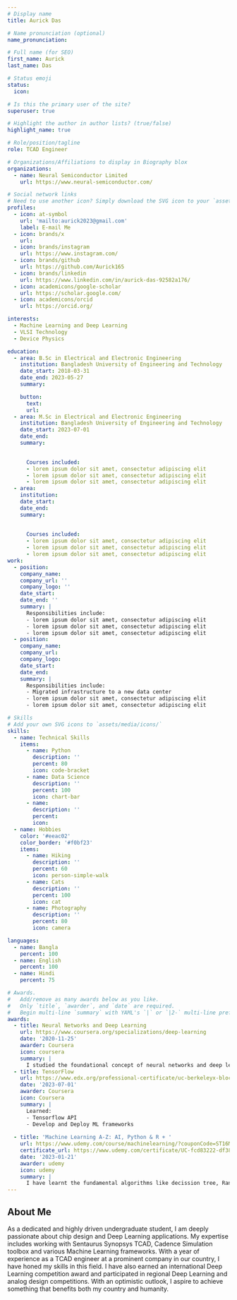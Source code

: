 ```yaml
---
# Display name
title: Aurick Das

# Name pronunciation (optional)
name_pronunciation:

# Full name (for SEO)
first_name: Aurick
last_name: Das

# Status emoji
status:
  icon: 

# Is this the primary user of the site?
superuser: true

# Highlight the author in author lists? (true/false)
highlight_name: true

# Role/position/tagline
role: TCAD Engineer

# Organizations/Affiliations to display in Biography blox
organizations:
  - name: Neural Semiconductor Limited
    url: https://www.neural-semiconductor.com/

# Social network links
# Need to use another icon? Simply download the SVG icon to your `assets/media/icons/` folder.
profiles:
  - icon: at-symbol
    url: 'mailto:aurick2023@gmail.com'
    label: E-mail Me
  - icon: brands/x
    url: 
  - icon: brands/instagram
    url: https://www.instagram.com/
  - icon: brands/github
    url: https://github.com/Aurick165
  - icon: brands/linkedin
    url: https://www.linkedin.com/in/aurick-das-92582a176/
  - icon: academicons/google-scholar
    url: https://scholar.google.com/
  - icon: academicons/orcid
    url: https://orcid.org/

interests:
  - Machine Learning and Deep Learning
  - VLSI Technology
  - Device Physics

education:
  - area: B.Sc in Electrical and Electronic Engineering
    institution: Bangladesh University of Engineering and Technology
    date_start: 2018-03-31
    date_end: 2023-05-27
    summary: 

    button:
      text: 
      url: 
  - area: M.Sc in Electrical and Electronic Engineering
    institution: Bangladesh University of Engineering and Technology
    date_start: 2023-07-01
    date_end: 
    summary: 
      

      Courses included:
      - lorem ipsum dolor sit amet, consectetur adipiscing elit
      - lorem ipsum dolor sit amet, consectetur adipiscing elit
      - lorem ipsum dolor sit amet, consectetur adipiscing elit
  - area: 
    institution: 
    date_start: 
    date_end: 
    summary: 
      
      
      Courses included:
      - lorem ipsum dolor sit amet, consectetur adipiscing elit
      - lorem ipsum dolor sit amet, consectetur adipiscing elit
      - lorem ipsum dolor sit amet, consectetur adipiscing elit
work:
  - position: 
    company_name: 
    company_url: ''
    company_logo: ''
    date_start: 
    date_end: ''
    summary: |
      Responsibilities include:
      - lorem ipsum dolor sit amet, consectetur adipiscing elit
      - lorem ipsum dolor sit amet, consectetur adipiscing elit
      - lorem ipsum dolor sit amet, consectetur adipiscing elit
  - position: 
    company_name: 
    company_url: 
    company_logo: 
    date_start: 
    date_end: 
    summary: |
      Responsibilities include:
      - Migrated infrastructure to a new data center
      - lorem ipsum dolor sit amet, consectetur adipiscing elit
      - lorem ipsum dolor sit amet, consectetur adipiscing elit

# Skills
# Add your own SVG icons to `assets/media/icons/`
skills:
  - name: Technical Skills
    items:
      - name: Python
        description: ''
        percent: 80
        icon: code-bracket
      - name: Data Science
        description: ''
        percent: 100
        icon: chart-bar
      - name: 
        description: ''
        percent: 
        icon: 
  - name: Hobbies
    color: '#eeac02'
    color_border: '#f0bf23'
    items:
      - name: Hiking
        description: ''
        percent: 60
        icon: person-simple-walk
      - name: Cats
        description: ''
        percent: 100
        icon: cat
      - name: Photography
        description: ''
        percent: 80
        icon: camera

languages:
  - name: Bangla
    percent: 100
  - name: English
    percent: 100
  - name: Hindi
    percent: 75

# Awards.
#   Add/remove as many awards below as you like.
#   Only `title`, `awarder`, and `date` are required.
#   Begin multi-line `summary` with YAML's `|` or `|2-` multi-line prefix and indent 2 spaces below.
awards:
  - title: Neural Networks and Deep Learning
    url: https://www.coursera.org/specializations/deep-learning
    date: '2020-11-25'
    awarder: Coursera
    icon: coursera
    summary: |
      I studied the foundational concept of neural networks and deep learning. By the end, I was familiar with the significant technological trends driving the rise of deep learning; build, train, and apply fully connected deep neural networks; implement efficient (vectorized) neural networks; identify key parameters in a neural network’s architecture; and apply deep learning to your own applications.
  - title: TensorFlow 
    url: https://www.edx.org/professional-certificate/uc-berkeleyx-blockchain-fundamentals
    date: '2023-07-01'
    awarder: Coursera
    icon: Coursera
    summary: |
      Learned:
      - Tensorflow API
      - Develop and Deploy ML frameworks
      
  - title: 'Machine Learning A-Z: AI, Python & R + '
    url: https://www.udemy.com/course/machinelearning/?couponCode=ST16MT70224
    certificate_url: https://www.udemy.com/certificate/UC-fcd83222-df38-494e-b7b8-0865ccd2dd90/
    date: '2023-01-21'
    awarder: udemy
    icon: udemy
    summary: |
      I have learnt the fundamental algorithms like decission tree, Random forest regression, SVM etc from this course and learnt how to implement these things on python
---
```


## About Me

As a dedicated and highly driven undergraduate student, I am deeply passionate about chip design and Deep Learning applications. My expertise includes working with Sentaurus Synopsys TCAD,  Cadence Simulation toolbox and various Machine Learning frameworks. With a year of experience as a TCAD engineer at a prominent company in our country, I have honed my skills in this field. I have also earned an international Deep Learning competition award and participated in regional Deep Learning and analog design competitions. With an optimistic outlook, I aspire to achieve something that benefits both my country and humanity.
